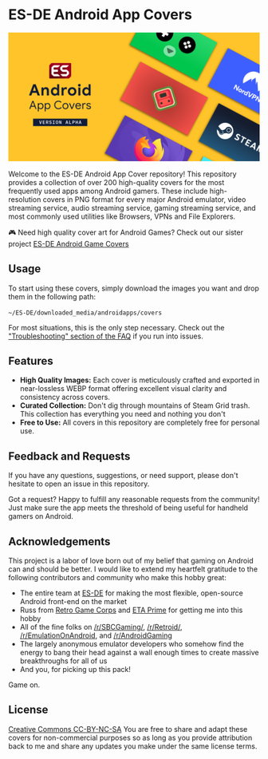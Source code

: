 # ES-DE Android App Covers
![Collage of high-resolution modern Android app covers for ES-DE](https://github.com/nahnotnathan/esde-android-app-covers/blob/main/.github/header-alpha.png?raw=true)

Welcome to the ES-DE Android App Cover repository! This repository provides a collection of over 200 high-quality covers for the most frequently used apps among Android gamers. These include high-resolution covers in PNG format for every major Android emulator, video streaming service, audio streaming service, gaming streaming service, and most commonly used utilities like Browsers, VPNs and File Explorers.

🎮 Need high quality cover art for Android Games? Check out our sister project [ES-DE Android Game Covers](https://github.com/nahnotnathan/esde-android-game-covers/)

## Usage
To start using these covers, simply download the images you want and drop them in the following path:

``` ~/ES-DE/downloaded_media/androidapps/covers ```

For most situations, this is the only step necessary. Check out the ["Troubleshooting" section of the FAQ](https://github.com/nahnotnathan/esde-android-app-covers/blob/main/FAQ.md) if you run into issues.

## Features
- **High Quality Images:** Each cover is meticulously crafted and exported in near-lossless WEBP format offering excellent visual clarity and consistency across covers.
- **Curated Collection:** Don't dig through mountains of Steam Grid trash. This collection has everything you need and nothing you don't
- **Free to Use:** All covers in this repository are completely free for personal use.

## Feedback and Requests
If you have any questions, suggestions, or need support, please don't hesitate to open an issue in this repository.

Got a request? Happy to fulfill any reasonable requests from the community!  Just make sure the app meets the threshold of being useful for handheld gamers on Android.

## Acknowledgements
This project is a labor of love born out of my belief that gaming on Android can and should be better. I would like to extend my heartfelt gratitude to the following contributors and community who make this hobby great:

- The entire team at [ES-DE](https://gitlab.com/es-de/emulationstation-de) for making the most flexible, open-source Android front-end on the market
- Russ from [Retro Game Corps](https://www.youtube.com/c/RetroGameCorps) and [ETA Prime](https://www.youtube.com/@ETAPRIME) for getting me into this hobby
- All of the fine folks on [/r/SBCGaming/](https://reddit.com/r/sbcgaming/), [/r/Retroid/](https://reddit.com/r/retroid/), [/r/EmulationOnAndroid](https://reddit.com/r/emulationonandroid/), and [/r/AndroidGaming](https://reddit.com/r/androidgaming/)
- The largely anonymous emulator developers who somehow find the energy to bang their head against a wall enough times to create massive breakthroughs for all of us
- And you, for picking up this pack!

Game on.

## License
[Creative Commons CC-BY-NC-SA](https://creativecommons.org/licenses/by-nc-sa/2.0/) You are free to share and adapt these covers for non-commercial purposes so as long as you provide attribution back to me and share any updates you make under the same license terms.
